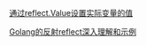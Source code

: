 [通过reflect.Value设置实际变量的值](https://segmentfault.com/a/1190000016230264)

[Golang的反射reflect深入理解和示例](https://juejin.im/post/5a75a4fb5188257a82110544)

